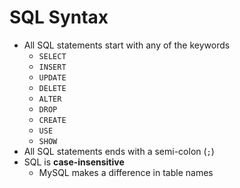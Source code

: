 # SQL Syntax

- All SQL statements start with any of the keywords
  - `SELECT`
  - `INSERT`
  - `UPDATE`
  - `DELETE`
  - `ALTER`
  - `DROP`
  - `CREATE`
  - `USE`
  - `SHOW`
- All SQL statements ends with a semi-colon (`;`)
- SQL is **case-insensitive**
  - MySQL makes a difference in table names
